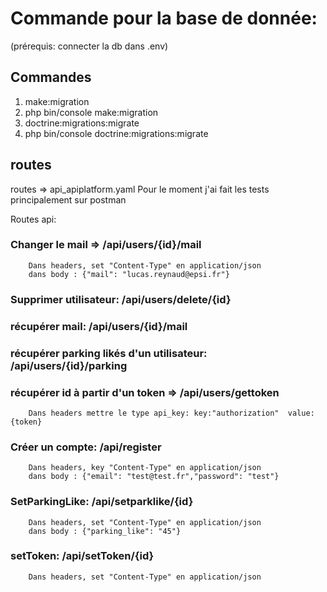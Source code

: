 # Commande pour la base de donnée:
(prérequis: connecter la db dans .env)

## Commandes
1) make:migration
2) php bin/console make:migration
3) doctrine:migrations:migrate 
4) php bin/console doctrine:migrations:migrate

## routes
routes => api_apiplatform.yaml
Pour le moment j'ai fait les tests principalement sur postman

Routes api:
### Changer le mail => /api/users/{id}/mail
        Dans headers, set "Content-Type" en application/json
        dans body : {"mail": "lucas.reynaud@epsi.fr"}
 
### Supprimer utilisateur: /api/users/delete/{id}

### récupérer mail: /api/users/{id}/mail

### récupérer parking likés d'un utilisateur: /api/users/{id}/parking

### récupérer id à partir d'un token => /api/users/gettoken
        Dans headers mettre le type api_key: key:"authorization"  value:{token}

### Créer un compte: /api/register
        Dans headers, key "Content-Type" en application/json
        dans body : {"email": "test@test.fr","password": "test"}
        
### SetParkingLike: /api/setparklike/{id}
        Dans headers, set "Content-Type" en application/json
        dans body : {"parking_like": "45"}

### setToken: /api/setToken/{id}
        Dans headers, set "Content-Type" en application/json
